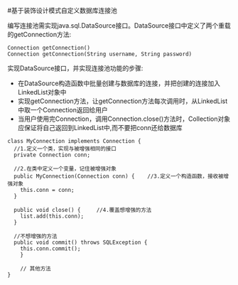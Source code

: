 #基于装饰设计模式自定义数据库连接池

编写连接池需实现java.sql.DataSource接口。DataSource接口中定义了两个重载的getConnection方法:

```
Connection getConnection()
Connection getConnection(String username, String password)
```

实现DataSource接口，并实现连接池功能的步骤:
* 在DataSource构造函数中批量创建与数据库的连接，并把创建的连接加入LinkedList对象中
* 实现getConnection方法，让getConnection方法每次调用时，从LinkedList中取一个Connection返回给用户
* 当用户使用完Connection，调用Connection.close()方法时，Collection对象应保证将自己返回到LinkedList中,而不要把conn还给数据库


```
class MyConnection implements Connection {      
  //1.定义一个类，实现与被增强相同的接口
  private Connection conn;      
  
  //2.在类中定义一个变量，记住被增强对象
  public MyConnection(Connection conn) {    //3.定义一个构造函数，接收被增强对象
    this.conn = conn;
  }
  
  public void close() {     //4.覆盖想增强的方法
    list.add(this.conn);
  } 
  
  //不想增强的方法
  public void commit() throws SQLException {                      
  	this.conn.commit(); 
	}
 	
 	// 其他方法
}
```